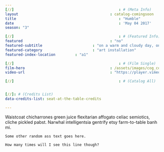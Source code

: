 ```yaml
---
[//]												: # (Meta Info)
layout											: catalog-comingsoon
title												: "Humble"
date												: 'May 04 2017'
season: "3"

[//]												: # (Featured Info)
featured 										: "no"
featured-subtitle						: "on a warm and cloudy day, one day before rain poured from the clouds"
featured-category						: "art installation"
featured-index-location			: "a1"

[//]												: # (Film Single)
film-hero										: /assets/images/cog_cover.jpg
video-url										: "https://player.vimeo.com/video/198145423?api=1"

[//]												: # (Catalog All)


[//]: # (Credits List)
data-credits-list: seat-at-the-table-credits

---
```


<div class="catalog_video-text">
	Waistcoat chicharrones green juice flexitarian affogato celiac semiotics, cliche pickled pabst. Narwhal intelligentsia gentrify etsy farm-to-table banh mi.

	Some other random ass text goes here.

	How many times will I see this line though?
</div>
